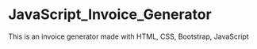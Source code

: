 # JavaScript_Invoice_Generator
This is an invoice generator made with HTML, CSS, Bootstrap, JavaScript
